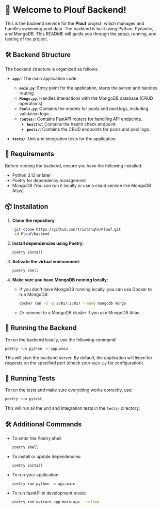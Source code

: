 # 🌊 Welcome to Plouf Backend!

This is the backend service for the **Plouf** project, which manages and handles swimming pool data. The backend is built using Python, Pydantic, and MongoDB. This README will guide you through the setup, running, and testing of the project.

## 🛠️ Backend Structure

The backend structure is organized as follows:

- **`app/`**: The main application code.

  - **`main.py`**: Entry point for the application, starts the server and handles routing.
  - **`Mongo.py`**: Handles interactions with the MongoDB database (CRUD operations).
  - **`Pools.py`**: Contains the models for pools and pool logs, including validation logic.
  - **`routes/`**: Contains FastAPI routers for handling API endpoints.
    - **`health/`**: Contains the health check endpoint.
    - **`pools/`**: Contains the CRUD endpoints for pools and pool logs.

- **`tests/`**: Unit and integration tests for the application.

## 📝 Requirements

Before running the backend, ensure you have the following installed:

- Python 3.12 or later
- Poetry for dependency management
- MongoDB (You can run it locally or use a cloud service like MongoDB Atlas)

## 📦 Installation

1. **Clone the repository**:

   ```bash
    git clone https://github.com/tristanqtn/Plouf.git
    cd Plouf/backend
   ```

2. **Install dependencies using Poetry**:

   ```bash
   poetry install
   ```

3. **Activate the virtual environment**:

   ```bash
   poetry shell
   ```

4. **Make sure you have MongoDB running locally**:
   - If you don't have MongoDB running locally, you can use Docker to run MongoDB:
     ```bash
     docker run -d -p 27017:27017 --name mongodb mongo
     ```
   - Or connect to a MongoDB cluster if you use MongoDB Atlas.

## 🚀 Running the Backend

To run the backend locally, use the following command:

```bash
poetry run python -m app.main
```

This will start the backend server. By default, the application will listen for requests on the specified port (check your `main.py` for configuration).

## 🧪 Running Tests

To run the tests and make sure everything works correctly, use:

```bash
poetry run pytest
```

This will run all the unit and integration tests in the `tests/` directory.

## 🛠️ Additional Commands

- To enter the Poetry shell:

  ```bash
  poetry shell
  ```

- To install or update dependencies:

  ```bash
  poetry install
  ```

- To run your application:

  ```bash
  poetry run python -m app.main
  ```

- To run fastAPI in development mode:
  ```bash
  poetry run uvicorn app.main:app --reload
  ```
